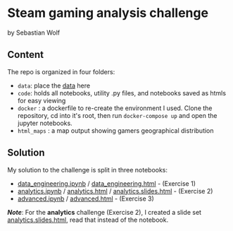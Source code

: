 # Steam gaming analysis challenge

by Sebastian Wolf

## Content
The repo is organized in four folders:
- `data`: place the [data](https://storage.googleapis.com/datatonic-steam-gaming-challenge/steam_gaming_large.zip) here
- `code`: holds all notebooks, utility .py files, and notebooks saved as htmls for easy viewing
- `docker` : a dockerfile to re-create the environment I used. Clone the repository, cd into it's root, then run `docker-compose up` and open the jupyter notebooks.
- `html_maps` : a map output showing gamers geographical distribution

## Solution
My solution to the challenge is split in three notebooks:
- [data_engineering.ipynb](./code/data_engineering.ipynb) / [data_engineering.html](./code/data_engineering.html) - (Exercise 1)
- [analytics.ipynb](./code/analytics.ipynb) / [analytics.html](./code/analytics.html) / [analytics.slides.html](./code/analytics.slides.html) - (Exercise 2)
- [advanced.ipynb](./code/advanced.ipynb) / [advanced.html](./code/advanced.html) - (Exercise 3)

***Note***: For the **analytics** challenge (Exercise 2), I created a slide set [analytics.slides.html](./code/analytics.slides.html), read that instead of the notebook.
